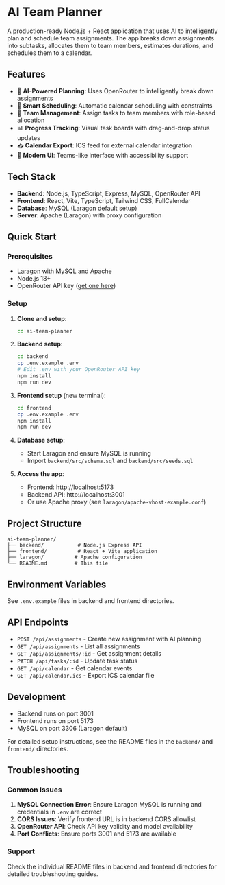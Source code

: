 # AI Team Planner

A production-ready Node.js + React application that uses AI to intelligently plan and schedule team assignments. The app breaks down assignments into subtasks, allocates them to team members, estimates durations, and schedules them to a calendar.

## Features

- 🤖 **AI-Powered Planning**: Uses OpenRouter to intelligently break down assignments
- 📅 **Smart Scheduling**: Automatic calendar scheduling with constraints
- 👥 **Team Management**: Assign tasks to team members with role-based allocation
- 📊 **Progress Tracking**: Visual task boards with drag-and-drop status updates
- 📥 **Calendar Export**: ICS feed for external calendar integration
- 🎨 **Modern UI**: Teams-like interface with accessibility support

## Tech Stack

- **Backend**: Node.js, TypeScript, Express, MySQL, OpenRouter API
- **Frontend**: React, Vite, TypeScript, Tailwind CSS, FullCalendar
- **Database**: MySQL (Laragon default setup)
- **Server**: Apache (Laragon) with proxy configuration

## Quick Start

### Prerequisites

- [Laragon](https://laragon.org/) with MySQL and Apache
- Node.js 18+
- OpenRouter API key ([get one here](https://openrouter.ai/))

### Setup

1. **Clone and setup**:
   ```bash
   cd ai-team-planner
   ```

2. **Backend setup**:
   ```bash
   cd backend
   cp .env.example .env
   # Edit .env with your OpenRouter API key
   npm install
   npm run dev
   ```

3. **Frontend setup** (new terminal):
   ```bash
   cd frontend
   cp .env.example .env
   npm install
   npm run dev
   ```

4. **Database setup**:
   - Start Laragon and ensure MySQL is running
   - Import `backend/src/schema.sql` and `backend/src/seeds.sql`

5. **Access the app**:
   - Frontend: http://localhost:5173
   - Backend API: http://localhost:3001
   - Or use Apache proxy (see `laragon/apache-vhost-example.conf`)

## Project Structure

```
ai-team-planner/
├── backend/           # Node.js Express API
├── frontend/          # React + Vite application
├── laragon/          # Apache configuration
└── README.md         # This file
```

## Environment Variables

See `.env.example` files in backend and frontend directories.

## API Endpoints

- `POST /api/assignments` - Create new assignment with AI planning
- `GET /api/assignments` - List all assignments
- `GET /api/assignments/:id` - Get assignment details
- `PATCH /api/tasks/:id` - Update task status
- `GET /api/calendar` - Get calendar events
- `GET /api/calendar.ics` - Export ICS calendar file

## Development

- Backend runs on port 3001
- Frontend runs on port 5173
- MySQL on port 3306 (Laragon default)

For detailed setup instructions, see the README files in the `backend/` and `frontend/` directories.

## Troubleshooting

### Common Issues

1. **MySQL Connection Error**: Ensure Laragon MySQL is running and credentials in `.env` are correct
2. **CORS Issues**: Verify frontend URL is in backend CORS allowlist
3. **OpenRouter API**: Check API key validity and model availability
4. **Port Conflicts**: Ensure ports 3001 and 5173 are available

### Support

Check the individual README files in backend and frontend directories for detailed troubleshooting guides.
